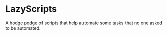 # LazyScripts
A hodge podge of scripts that help automate some tasks that no one asked to be automated.
